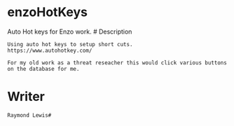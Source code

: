# enzoHotKeys
<!DOCTYPE html>
<html lang="en-US">

  <head>
    Auto Hot keys for Enzo work.
  </head>

  <body>
  </body>

</html>
# Description

    Using auto hot keys to setup short cuts. 
    https://www.autohotkey.com/
    
    For my old work as a threat reseacher this would click various buttons on the database for me.

# Writer

    Raymond Lewis#

